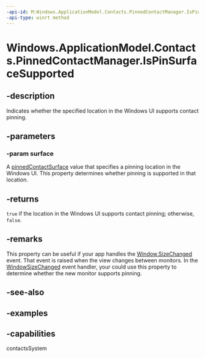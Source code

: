 ```yaml
---
-api-id: M:Windows.ApplicationModel.Contacts.PinnedContactManager.IsPinSurfaceSupported(Windows.ApplicationModel.Contacts.PinnedContactSurface)
-api-type: winrt method
---
```


<!-- Method syntax.
public bool PinnedContactManager.IsPinSurfaceSupported(PinnedContactSurface surface)
-->

# Windows.ApplicationModel.Contacts.PinnedContactManager.IsPinSurfaceSupported


## -description

Indicates whether the specified location in the Windows UI supports contact pinning.

## -parameters

### -param surface

A [pinnedContactSurface](pinnedcontactsurface.md) value that specifies a pinning location in the Windows UI. This property determines whether pinning is supported in that location.

## -returns

`true` if the location in the Windows UI supports contact pinning; otherwise, `false`.

## -remarks

This property can be useful if your app handles the [Window.SizeChanged](./windows.ui.xaml/window_sizechanged.md) event. That event is raised when the view changes between monitors. In the [WindowSizeChanged](./windows.ui.xaml/windowsizechangedeventhandler.md) event handler, your could use this property to determine whether the new monitor supports pinning.

## -see-also

## -examples

## -capabilities

contactsSystem

